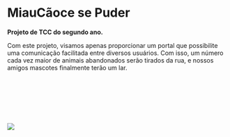 # MiauCãoce se Puder


**Projeto de TCC do segundo ano.**


Com este projeto, visamos apenas proporcionar um portal que possibilite uma comunicação facilitada entre diversos usuários. Com isso, um número cada vez maior de animais abandonados serão tirados da rua, e nossos amigos mascotes finalmente terão um lar.
<br />
<br />
<br />
<br />
<br />
<br />
<br />
<br />
<img src="https://user-images.githubusercontent.com/48127848/69908506-b7ba1000-13c9-11ea-8627-6bfc721394fa.png" />
